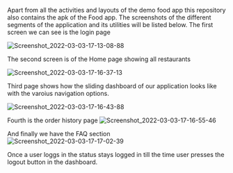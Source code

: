 Apart from all the activities and layouts of the demo food app this repository also contains the apk of the Food app.
The screenshots of the different segments of the application and its utilities will be listed below.
The first screen we can see is the login page

![Screenshot_2022-03-03-17-13-08-88](https://user-images.githubusercontent.com/67185084/156558788-fe4e37b7-37d8-48df-9e42-604ba36cc1f8.jpg)

The second screen is of the Home page showing all restaurants

![Screenshot_2022-03-03-17-16-37-13](https://user-images.githubusercontent.com/67185084/156558988-cac156c1-6c1d-4ce3-8391-f2b13106a2f6.jpg)

Third page shows how the sliding dashboard of our application looks like with the varoius navigation options.

![Screenshot_2022-03-03-17-16-43-88](https://user-images.githubusercontent.com/67185084/156559216-521da07e-9666-43d2-83b7-3abf415658f2.jpg)

Fourth is the order history page
![Screenshot_2022-03-03-17-16-55-46](https://user-images.githubusercontent.com/67185084/156559282-6c5ac2e1-3be3-466e-97ce-fcd6217de150.jpg)

And finally we have the FAQ section
![Screenshot_2022-03-03-17-17-02-39](https://user-images.githubusercontent.com/67185084/156559346-ecb141c6-c38b-493c-89a1-0e67ff70462a.jpg)

Once a user loggs in the status stays logged in till the time user presses the logout button in the dashboard.
